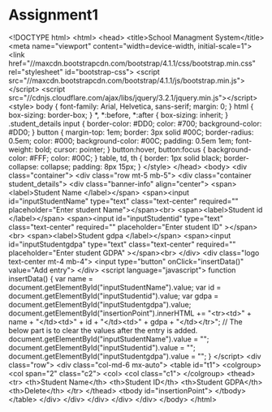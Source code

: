 # Assignment1
&lt;!DOCTYPE html> &lt;html> &lt;head>     &lt;title>School Managment System&lt;/title>     &lt;meta name="viewport" content="width=device-width, initial-scale=1">     &lt;link href="//maxcdn.bootstrapcdn.com/bootstrap/4.1.1/css/bootstrap.min.css" rel="stylesheet" id="bootstrap-css">     &lt;script src="//maxcdn.bootstrapcdn.com/bootstrap/4.1.1/js/bootstrap.min.js">&lt;/script>     &lt;script src="//cdnjs.cloudflare.com/ajax/libs/jquery/3.2.1/jquery.min.js">&lt;/script>      &lt;style>         body {             font-family: Arial, Helvetica, sans-serif;             margin: 0;         }          html {             box-sizing: border-box;         }          *, *:before, *:after {             box-sizing: inherit;         }          .student_details input {             border-color: #DD0;             color: #700;             background-color: #DD0;         }          button {             margin-top: 1em;             border: 3px solid #00C;             border-radius: 0.5em;             color: #000;             background-color: #00C;             padding: 0.5em 1em;             font-weight: bold;             cursor: pointer;         }          button:hover, button:focus {             background-color: #FFF;             color: #00C;         }          table, td, th {             border: 1px solid black;             border-collapse: collapse;             padding: 8px 15px;         }      &lt;/style> &lt;/head> &lt;body> &lt;div class="container">     &lt;div class="row mt-5 mb-5">         &lt;div class="container student_details">             &lt;div class="banner-info" align="center">                 &lt;span>&lt;label>Student Name &lt;/label>&lt;/span>                 &lt;span>&lt;input id="inputStudentName" type="text" class="text-center" required=""                              placeholder="Enter student Name">&lt;/span>&lt;br>                 &lt;span>&lt;label>Student id &lt;/label>&lt;/span>                 &lt;span>&lt;input id="inputStudentid" type="text" class="text-center" required="" placeholder="Enter student ID" >&lt;/span>&lt;br>                 &lt;span>&lt;label>Student gdpa &lt;/label>&lt;/span>                 &lt;span>&lt;input id="inputStudentgdpa" type="text" class="text-center" required="" placeholder="Enter student GDPA" >&lt;/span>&lt;br>             &lt;/div>             &lt;div class="logo text-center mt-4 mb-4">                 &lt;input type="button" onClick="insertData()" value="Add entry">             &lt;/div>             &lt;script language="javascript">                 function insertData() {                     var name = document.getElementById("inputStudentName").value;                     var id = document.getElementById("inputStudentid").value;                     var gdpa = document.getElementById("inputStudentgdpa").value;                     document.getElementById("insertionPoint").innerHTML += "&lt;tr>&lt;td>" + name + "&lt;/td>&lt;td>" + id + "&lt;/td>&lt;td>" +  gdpa + "&lt;/td>&lt;/tr>";                      // The below part is to clear the values after the entry is added.                     document.getElementById("inputStudentName").value = "";                     document.getElementById("inputStudentid").value = "";                     document.getElementById("inputStudentgdpa").value = "";                 }             &lt;/script>             &lt;div class="row">                 &lt;div class="col-md-6 mx-auto">                     &lt;table id="t1">                          &lt;colgroup>                             &lt;col span="2" class="c2">                             &lt;col>                             &lt;col class="c1">                         &lt;/colgroup>                         &lt;thead>                         &lt;tr>                             &lt;th>Student Name&lt;/th>                             &lt;th>Student ID&lt;/th>                             &lt;th>Student GDPA&lt;/th>                             &lt;th>Delete&lt;/th>                         &lt;/tr>                         &lt;/thead>                         &lt;tbody id="insertionPoint">                          &lt;/tbody>                     &lt;/table>                 &lt;/div>             &lt;/div>         &lt;/div>     &lt;/div> &lt;/div>  &lt;/body> &lt;/html>
